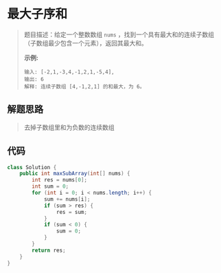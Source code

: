 # 最大子序和

> 题目描述：给定一个整数数组 `nums` ，找到一个具有最大和的连续子数组（子数组最少包含一个元素），返回其最大和。
>
> **示例:**
>
> ```
> 输入: [-2,1,-3,4,-1,2,1,-5,4],
> 输出: 6
> 解释: 连续子数组 [4,-1,2,1] 的和最大，为 6。
> ```

## 解题思路

> 去掉子数组里和为负数的连续数组

## 代码

~~~java
class Solution {
    public int maxSubArray(int[] nums) {
        int res = nums[0];
        int sum = 0;
        for (int i = 0; i < nums.length; i++) {
            sum += nums[i];
            if (sum > res) {
                res = sum;
            }
            if (sum < 0) {
                sum = 0;
            }
        }
        return res;
    }
}
~~~

